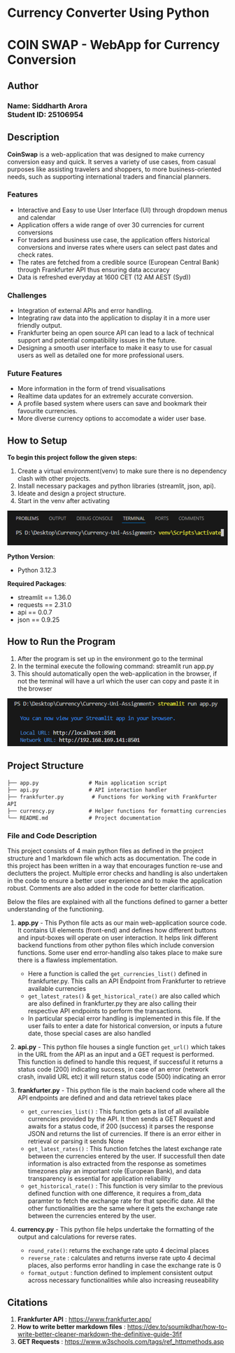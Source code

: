 # Currency Converter Using Python #
# COIN SWAP - WebApp for Currency Conversion #


## Author
<h3>Name: Siddharth Arora<br>
Student ID: 25106954</h3>

## Description

**CoinSwap** is a web-application that was designed to make currency conversion easy and quick. It serves a variety of use cases, from casual purposes like assisting travelers and shoppers, to more business-oriented needs, such as supporting international traders and financial planners.

### Features
- Interactive and Easy to use User Interface (UI) through dropdown menus and calendar
- Application offers a wide range of over 30 currencies for current conversions 
- For traders and business use case, the application offers historical conversions and inverse rates where users can select past dates and check rates.
- The rates are fetched from a credible source (European Central Bank) through Frankfurter API thus ensuring data accuracy
- Data is refreshed everyday at 1600 CET (12 AM AEST (Syd)) 

### Challenges
- Integration of external APIs and error handling. 
- Integrating raw data into the application to display it in a more user friendly output.
- Frankfurter being an open source API can lead to a lack of technical support and potential compatibility issues in the future.
- Designing a smooth user interface to make it easy to use for casual users as well as detailed one for more professional users.

### Future Features
- More information in the form of trend visualisations
- Realtime data updates for an extremely accurate conversion.
- A profile based system where users can save and bookmark their favourite currencies.
- More diverse currency options to accomodate a wider user base.


## How to Setup
**To begin this project follow the given steps:**

1. Create a virtual environment(venv) to make sure there is no dependency clash with other projects.
2. Install necessary packages and python libraries (streamlit, json, api).
3. Ideate and design a project structure.
4. Start in the venv after activating


![Venv%20Activation](Images/Venv%20Screenshot.png)

**Python Version**:  
- Python 3.12.3

**Required Packages**:
- streamlit == 1.36.0
- requests == 2.31.0
- api == 0.0.7
- json == 0.9.25

## How to Run the Program
1. After the program is set up in the environment go to the terminal
2. In the terminal execute the following command: streamlit run app.py
3. This should automatically open the web-application in the browser, if not the terminal will have a url which the user can copy and paste it in the browser

![Run%20Command](Images/Run.png)


## Project Structure
```
├── app.py                # Main application script
├── api.py                # API interaction handler
├── frankfurter.py         # Functions for working with Frankfurter API
├── currency.py           # Helper functions for formatting currencies
└── README.md             # Project documentation
```

### File and Code Description

This project consists of 4 main python files as defined in the project structure and 1 markdown file which acts as documentation.
The code in this project has been written in a way that encourages function re-use and declutters the project. Multiple error checks and handling is also undertaken in the code to ensure a better user experience and to make the application robust.
Comments are also added in the code for better clarification.

Below the files are explained with all the functions defined to garner a better understanding of the functioning.

1. **app.py** - This Python file acts as our main web-application source code. It contains UI elements (front-end) and defines how different buttons and input-boxes will operate on user interaction. It helps link different backend functions from other python files which include conversion functions. Some user end error-handling also takes place to make sure there is a flawless implementation.
    - Here a function is called the `get_currencies_list()` defined in frankfurter.py. This calls an API Endpoint from Frankfurter to retrieve available currencies
    - `get_latest_rates()` & `get_historical_rate()` are also called which are also defined in frankfurter.py they are also calling their respective API endpoints to perform the transactions. 
    - In particular special error handling is implemented in this file. If the user fails to enter a date for historical conversion, or inputs a future date, those special cases are also handled

2. **api.py** - This python file houses a single function `get_url()` which takes in the URL from the API as an input and a GET request is performed. This function is defined to handle this request, if successful it returns a status code (200) indicating success, in case of an error (network crash, invalid URL etc) it will return status code (500) indicating an error

3. **frankfurter.py** - This python file is the main backend code where all the API endpoints are defined and and data retrievel takes place
    - `get_currencies_list()` : This function gets a list of all available currencies provided by the API. It then sends a GET Request and awaits for a status code, if 200 (success) it parses the response JSON and returns the list of currencies. If there is an error either in retrieval or parsing it sends None
    - `get_latest_rates()` : This function fetches the latest exchange rate between the currencies entered by the user. If successfull then date information is also extracted from the response as sometimes timezones play an important role (European Bank), and data transparency is essential for application reliability
    - `get_historical_rate()` : This function is very similar to the previous defined function with one difference, it requires a from_data paramter to fetch the exchange rate for that specific date. All the other functionalities are the same where it gets the exchange rate between the currencies entered by the user.

4. **currency.py** - This python file helps undertake the formatting of the output and calculations for reverse rates. 
    - `round_rate()`: returns the exchange rate upto 4 decimal places
    - `reverse_rate` : calculates and returns inverse rate upto 4 decimal places, also performs error handling in case the exchange rate is 0
    - `format_output` : function defined to implement consistent output across necessary functionalities while also increasing reuseability

## Citations
1. **Frankfurter API** :  https://www.frankfurter.app/
2. **How to write better markdown files** : https://dev.to/soumikdhar/how-to-write-better-cleaner-markdown-the-definitive-guide-3fif
3. **GET Requests** : https://www.w3schools.com/tags/ref_httpmethods.asp
